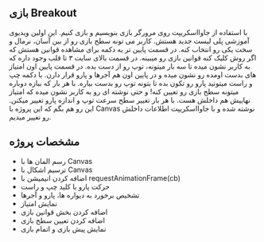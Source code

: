 ## بازی Breakout

با استفاده از جاوااسکریپت روی مرورگر بازی بنویسیم و بازی کنیم.
این اولین ویدیوی آموزشی پلی لیست جدید هستش.
کاربر می تونه سطح بازی رو از بین آسان، نرمال و سخت یکی رو انتخاب کنه.
در قسمت پایین تر یه دکمه برای مشاهده قوانین هستش که اگر روش کلیک کنه قوانین بازی رو میبینه.
در قسمت بالای سایت ۳ تا قلب وجود داره که به کاربر نشون میده تا سه بار میتونه، توپ رو از دست بده.
در قسمت پایین اون امتیاز های بدست اومده رو نشون میده و در پایین اون هم آجرها و پارو قرار دارن.
با دکمه چپ و راست میتونید پارو رو تکون بده تا بتونه توپ رو بدست بیاره.
با هر بار که ببازه دوباره میتونه سطح بازی رو تعیین کنه! و حتی نوشته ای رو به کاربر نشون میده که امتیاز نهاییش هم داخلش هست.
با هر بار تغییر سطح سرعت توپ و اندازه پارو تغییر میکنن.
این رو هم بگم که این پروژه با Canvas نوشته شده و با جاوااسکریپت اطلاعات داخلش رو تغییر میدیم.

## مشخصات پروژه

- رسم المان ها با Canvas
- ترسیم اشکال با Canvas
- اضافه کردن انیمیشن با requestAnimationFrame(cb)
- حرکت پارو با کلید چپ و راست
- تشخیص برخورد به دیواره ها، پارو و آجرها
- نمایش امتیاز
- اضافه کردن بخش قوانین بازی
- اضافه کردن تعیین سطح بازی
- نمایش پیش بازی و اتمام بازی
